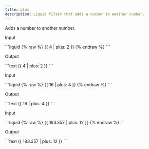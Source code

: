 ```yaml
---
title: plus
description: Liquid filter that adds a number to another number.
---
```


Adds a number to another number.

<p class="code-label">Input</p>
```liquid
{% raw %}
{{ 4 | plus: 2 }}
{% endraw %}
```

<p class="code-label">Output</p>
```text
{{ 4 | plus: 2 }}
```

<p class="code-label">Input</p>
```liquid
{% raw %}
{{ 16 | plus: 4 }}
{% endraw %}
```

<p class="code-label">Output</p>
```text
{{ 16 | plus: 4 }}
```

<p class="code-label">Input</p>
```liquid
{% raw %}
{{ 183.357 | plus: 12 }}
{% endraw %}
```

<p class="code-label">Output</p>
```text
{{ 183.357 | plus: 12 }}
```

